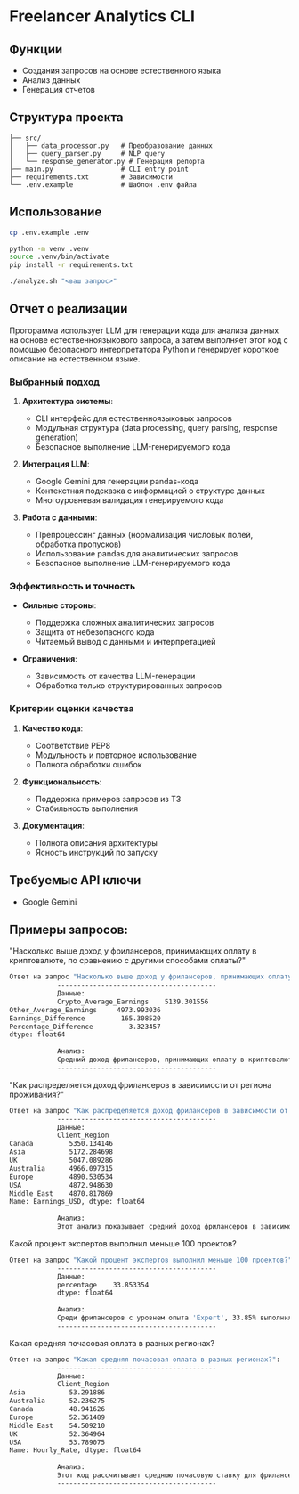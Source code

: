 # Freelancer Analytics CLI

## Функции
- Создания запросов на основе естественного языка
- Анализ данных
- Генерация отчетов

## Структура проекта

```
├── src/
│   ├── data_processor.py   # Преобразование данных
│   ├── query_parser.py     # NLP query
│   └── response_generator.py # Генерация репорта
├── main.py                 # CLI entry point
├── requirements.txt        # Зависимости
└── .env.example            # Шаблон .env файла
```

## Использование
```bash
cp .env.example .env

python -m venv .venv
source .venv/bin/activate
pip install -r requirements.txt
```

```bash
./analyze.sh "<ваш запрос>"
```

## Отчет о реализации
Прогорамма использует LLM для генерации кода для анализа данных на основе естественноязыкового запроса, а затем выполняет этот код с помощью безопасного интерпретатора Python и генерирует короткое описание на естественном языке.

### Выбранный подход
1. **Архитектура системы**:
   - CLI интерфейс для естественноязыковых запросов
   - Модульная структура (data processing, query parsing, response generation)
   - Безопасное выполнение LLM-генерируемого кода

2. **Интеграция LLM**:
   - Google Gemini для генерации pandas-кода
   - Контекстная подсказка с информацией о структуре данных
   - Многоуровневая валидация генерируемого кода

3. **Работа с данными**:
   - Препроцессинг данных (нормализация числовых полей, обработка пропусков)
   - Использование pandas для аналитических запросов
   - Безопасное выполнение LLM-генерируемого кода

### Эффективность и точность
- **Сильные стороны**:
  - Поддержка сложных аналитических запросов
  - Защита от небезопасного кода
  - Читаемый вывод с данными и интерпретацией

- **Ограничения**:
  - Зависимость от качества LLM-генерации
  - Обработка только структурированных запросов

### Критерии оценки качества
1. **Качество кода**:
   - Соответствие PEP8
   - Модульность и повторное использование
   - Полнота обработки ошибок

2. **Функциональность**:
   - Поддержка примеров запросов из ТЗ
   - Стабильность выполнения

3. **Документация**:
   - Полнота описания архитектуры
   - Ясность инструкций по запуску

## Требуемые API ключи
- Google Gemini


## Примеры запросов:
"Насколько выше доход у фрилансеров, принимающих оплату в криптовалюте, по сравнению с другими способами оплаты?"
```bash
Ответ на запрос "Насколько выше доход у фрилансеров, принимающих оплату в криптовалюте, по сравнению с другими способами оплаты?":
            ----------------------------------------    
            Данные:
            Crypto_Average_Earnings    5139.301556
Other_Average_Earnings     4973.993036
Earnings_Difference         165.308520
Percentage_Difference         3.323457
dtype: float64
            
            Анализ:
            Средний доход фрилансеров, принимающих оплату в криптовалюте, составляет 5139.30 долларов США.  Средний доход фрилансеров, использующих другие способы оплаты, составляет 4973.99 долларов США. Разница в доходах составляет 165.31 долларов США.  Доход фрилансеров, использующих криптовалюту, в среднем выше на 3.32%.
            ----------------------------------------
```
"Как распределяется доход фрилансеров в зависимости от региона проживания?"
```bash
Ответ на запрос "Как распределяется доход фрилансеров в зависимости от региона проживания?":
            ----------------------------------------    
            Данные:
            Client_Region
Canada         5350.134146
Asia           5172.284698
UK             5047.089286
Australia      4966.097315
Europe         4890.530534
USA            4872.948630
Middle East    4870.817869
Name: Earnings_USD, dtype: float64
            
            Анализ:
            Этот анализ показывает средний доход фрилансеров в зависимости от региона клиента.  Результаты отсортированы по убыванию, чтобы показать регионы, где фрилансеры в среднем зарабатывают больше всего. Таким образом, можно увидеть, какие регионы являются наиболее прибыльными для фрилансеров, сотрудничающих с клиентами из этих регионов. Значения в столбце 'Earnings_USD' представляют собой средний доход в долларах США для каждого региона клиента.
```
Какой процент экспертов выполнил меньше 100 проектов?
```bash
Ответ на запрос "Какой процент экспертов выполнил меньше 100 проектов?":
            ----------------------------------------    
            Данные:
            percentage    33.853354
            dtype: float64
            
            Анализ:
            Среди фрилансеров с уровнем опыта 'Expert', 33.85% выполнили менее 100 проектов.
            ----------------------------------------
```
Какая средняя почасовая оплата в разных регионах?
```bash
Ответ на запрос "Какая средняя почасовая оплата в разных регионах?":
            ----------------------------------------    
            Данные:
            Client_Region
Asia           53.291886
Australia      52.236275
Canada         48.941626
Europe         52.361489
Middle East    54.509210
UK             52.364964
USA            53.789075
Name: Hourly_Rate, dtype: float64
            
            Анализ:
            Этот код рассчитывает среднюю почасовую ставку для фрилансеров в каждом регионе, где находятся клиенты. Результат показывает, сколько в среднем зарабатывает фрилансер в час, работая с клиентами из определенного региона. Группировка выполняется по столбцу 'Client_Region', а затем вычисляется среднее значение столбца 'Hourly_Rate' для каждой группы.
            ----------------------------------------
```

